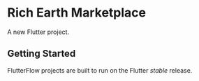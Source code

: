 # Rich Earth Marketplace

A new Flutter project.

## Getting Started

FlutterFlow projects are built to run on the Flutter _stable_ release.
